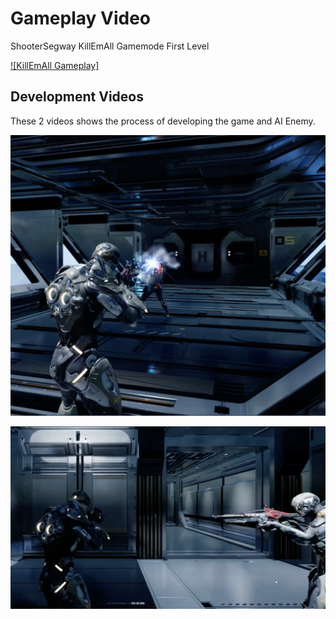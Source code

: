 <p align="center">
  
  # Gameplay Video 
  ShooterSegway KillEmAll Gamemode First Level
  
  [![KillEmAll Gameplay]](https://youtu.be/6QzBiLXLpVc)

  ## Development Videos
  
  These 2 videos shows the process of developing the game and AI Enemy. 
  
  [![AIShooterSegway](1.png)](https://youtu.be/6QzBiLXLpVc)
  
  [![AIShooterSegway](2.png)](https://youtu.be/JUqj-FbyssM)

</p>

